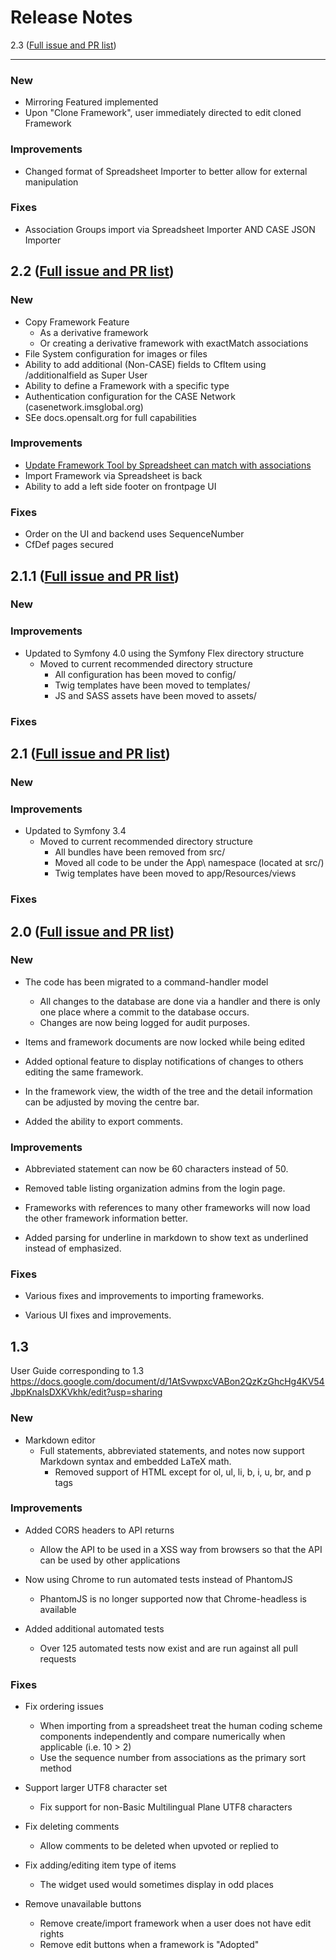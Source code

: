 Release Notes
=============

2.3 ([Full issue and PR list](https://github.com/opensalt/opensalt/milestone/21?closed=1))
___
### New
* Mirroring Featured implemented
* Upon "Clone Framework", user immediately directed to edit cloned Framework

### Improvements
* Changed format of Spreadsheet Importer to better allow for external manipulation

### Fixes
* Association Groups import via Spreadsheet Importer AND CASE JSON Importer


2.2 ([Full issue and PR list](https://github.com/opensalt/opensalt/milestone/23?closed=1))
---
### New
* Copy Framework Feature
  * As a derivative framework
  * Or creating a derivative framework with exactMatch associations
* File System configuration for images or files
* Ability to add additional (Non-CASE) fields to CfItem using /additionalfield as Super User
* Ability to define a Framework with a specific type
* Authentication configuration for the CASE Network (casenetwork.imsglobal.org)
* SEe docs.opensalt.org for full capabilities

### Improvements
- [Update Framework Tool by Spreadsheet can match with associations](http://docs.opensalt.org/en/latest/index.html#h10414a76521969321d1aa7b43555d12)
- Import Framework via Spreadsheet is back
- Ability to add a left side footer on frontpage UI

### Fixes
- Order on the UI and backend uses SequenceNumber
- CfDef pages secured


2.1.1 ([Full issue and PR list](https://github.com/opensalt/opensalt/issues?&q=milestone%3A2.1+is%3Aclosed))
---
### New

### Improvements

* Updated to Symfony 4.0 using the Symfony Flex directory structure
  * Moved to current recommended directory structure
    * All configuration has been moved to config/
    * Twig templates have been moved to templates/
    * JS and SASS assets have been moved to assets/

### Fixes



2.1 ([Full issue and PR list](https://github.com/opensalt/opensalt/milestone/18?closed=1))
---
### New

### Improvements

* Updated to Symfony 3.4
  * Moved to current recommended directory structure
    * All bundles have been removed from src/
    * Moved all code to be under the App\ namespace (located at src/)
    * Twig templates have been moved to app/Resources/views

### Fixes



2.0 ([Full issue and PR list](https://github.com/opensalt/opensalt/issues?&q=milestone%3A2.0+is%3Aclosed))
---
### New

* The code has been migrated to a command-handler model
  * All changes to the database are done via a handler and there is only
    one place where a commit to the database occurs.
  * Changes are now being logged for audit purposes.

* Items and framework documents are now locked while being edited

* Added optional feature to display notifications of changes to others
  editing the same framework.

* In the framework view, the width of the tree and the detail information
  can be adjusted by moving the centre bar.

* Added the ability to export comments.


### Improvements

* Abbreviated statement can now be 60 characters instead of 50.

* Removed table listing organization admins from the login page.

* Frameworks with references to many other frameworks will now load the
  other framework information better.

* Added parsing for underline in markdown to show text as underlined
  instead of emphasized.


### Fixes

* Various fixes and improvements to importing frameworks.

* Various UI fixes and improvements.



1.3
---
User Guide corresponding to 1.3
https://docs.google.com/document/d/1AtSvwpxcVABon2QzKzGhcHg4KV54JbpKnaIsDXKVkhk/edit?usp=sharing
### New

* Markdown editor
  * Full statements, abbreviated statements, and notes now support Markdown
    syntax and embedded LaTeX math.
    * Removed support of HTML except for ol, ul, li, b, i, u, br, and p tags


### Improvements

* Added CORS headers to API returns
  * Allow the API to be used in a XSS way from browsers so that the API can
    be used by other applications

* Now using Chrome to run automated tests instead of PhantomJS
  * PhantomJS is no longer supported now that Chrome-headless is available

* Added additional automated tests
  * Over 125 automated tests now exist and are run against all pull requests


### Fixes

* Fix ordering issues
  * When importing from a spreadsheet treat the human coding scheme components
    independently and compare numerically when applicable (i.e. 10 > 2)
  * Use the sequence number from associations as the primary sort method

* Support larger UTF8 character set
  * Fix support for non-Basic Multilingual Plane UTF8 characters

* Fix deleting comments
  * Allow comments to be deleted when upvoted or replied to

* Fix adding/editing item type of items
  * The widget used would sometimes display in odd places

* Remove unavailable buttons
  * Remove create/import framework when a user does not have edit rights
  * Remove edit buttons when a framework is "Adopted"
